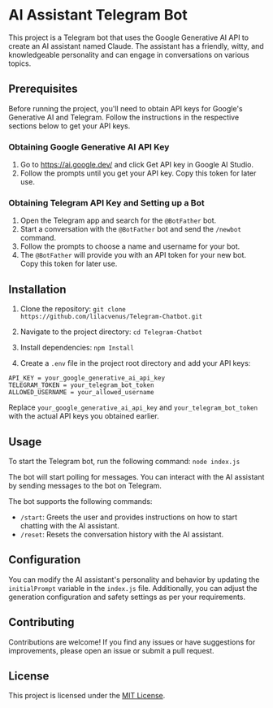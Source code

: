 # AI Assistant Telegram Bot

This project is a Telegram bot that uses the Google Generative AI API to create an AI assistant named Claude. The assistant has a friendly, witty, and knowledgeable personality and can engage in conversations on various topics.

## Prerequisites

Before running the project, you'll need to obtain API keys for Google's Generative AI and Telegram. Follow the instructions in the respective sections below to get your API keys.

### Obtaining Google Generative AI API Key

1. Go to  https://ai.google.dev/ and click Get API key in Google AI Studio.
2. Follow the prompts until you get your API key. Copy this token for later use.

### Obtaining Telegram API Key and Setting up a Bot

1. Open the Telegram app and search for the `@BotFather` bot.
2. Start a conversation with the `@BotFather` bot and send the `/newbot` command.
3. Follow the prompts to choose a name and username for your bot.
4. The `@BotFather` will provide you with an API token for your new bot. Copy this token for later use.

## Installation

1. Clone the repository:
`git clone https://github.com/lilacvenus/Telegram-Chatbot.git`

2. Navigate to the project directory:
`cd Telegram-Chatbot`

3. Install dependencies:
`npm Install`

4. Create a `.env` file in the project root directory and add your API keys:
```
API_KEY = your_google_generative_ai_api_key
TELEGRAM_TOKEN = your_telegram_bot_token
ALLOWED_USERNAME = your_allowed_username
```

Replace `your_google_generative_ai_api_key` and `your_telegram_bot_token` with the actual API keys you obtained earlier.

## Usage

To start the Telegram bot, run the following command:
`node index.js`

The bot will start polling for messages. You can interact with the AI assistant by sending messages to the bot on Telegram.

The bot supports the following commands:

- `/start`: Greets the user and provides instructions on how to start chatting with the AI assistant.
- `/reset`: Resets the conversation history with the AI assistant.

## Configuration

You can modify the AI assistant's personality and behavior by updating the `initialPrompt` variable in the `index.js` file. Additionally, you can adjust the generation configuration and safety settings as per your requirements.

## Contributing

Contributions are welcome! If you find any issues or have suggestions for improvements, please open an issue or submit a pull request.

## License

This project is licensed under the [MIT License](LICENSE).
